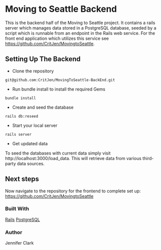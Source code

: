 # Moving to Seattle Backend

This is the backend half of the Moving to Seattle project. It contains a rails server which manages data stored in a PostgreSQL database, seeded by a script which is runnable from an endpoint in the Rails web service. For the front end application which utilizes this service see https://github.com/CritJen/MovingtoSeattle.

## Setting Up The Backend

- Clone the repository

```
git@github.com:CritJen/MovingToSeattle-BackEnd.git
```

- Run bundle install to install the required Gems

```
bundle install
```

- Create and seed the database

```
rails db:reseed
```


- Start your local server

```
rails server
```

- Get updated data

To seed the databases with current data simply visit http://localhost:3000/load_data. This will retrieve data from various third-party data sources.

## Next steps

Now navigate to the repository for the frontend to complete set up: https://github.com/CritJen/MovingtoSeattle

### Built With

[Rails](https://rubyonrails.org/)
[PostgreSQL](https://www.postgresql.org/)

### Author

Jennifer Clark
